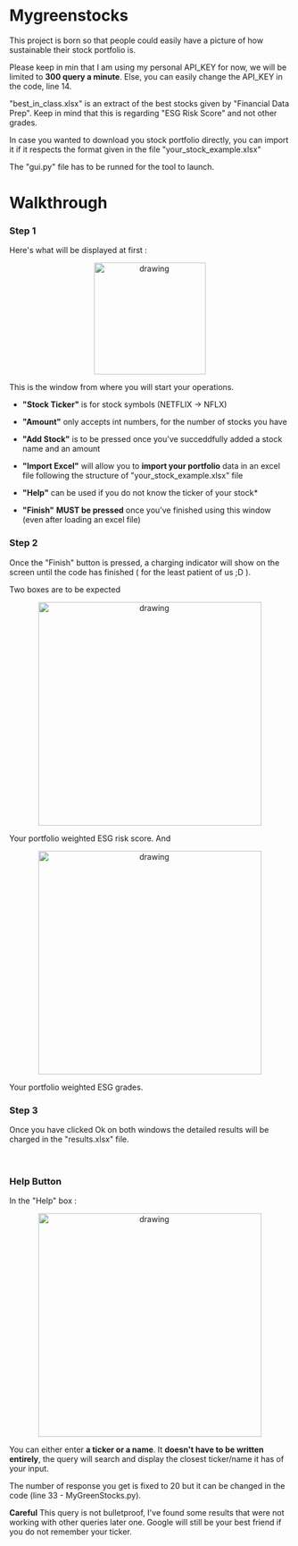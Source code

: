 # Mygreenstocks

This project is born so that people could easily have a picture of how sustainable their stock portfolio is.  

Please keep in min that I am using my personal API_KEY for now, we will be limited to **300 query a minute**. Else, you can easily change the API_KEY in the code, line 14.  

"best_in_class.xlsx" is an extract of the best stocks given by "Financial Data Prep". Keep in mind that this is regarding "ESG Risk Score" and not other grades.  

In case you wanted to download you stock portfolio directly, you can import it if it respects the format given in the file "your_stock_example.xlsx"  

The "gui.py" file has to be runned for the tool to launch.  

# Walkthrough

<h3>Step 1</h3>  
Here's what will be displayed at first :  
<p align="center"> 
<img src="https://github.com/rletilly/Mygreenstocks/assets/55627422/328efca4-bf0f-4d8b-9b7b-e0a02110b666" alt="drawing" width="200"/>
</p>

This is the window from where you will start your operations.  

- **"Stock Ticker"** is for stock symbols (NETFLIX -> NFLX)  
- **"Amount"** only accepts int numbers, for the number of stocks you have  
- **"Add Stock"** is to be pressed once you've succeddfully added a stock name and an amount  

- **"Import Excel"** will allow you to **import your portfolio** data in an excel file following the structure of "your_stock_example.xlsx" file  
- **"Help"** can be used if you do not know the ticker of your stock*  
- **"Finish"** **MUST be pressed** once you've finished using this window (even after loading an excel file)  
  
<h3>Step 2</h3> 
Once the "Finish" button is pressed, a charging indicator will show on the screen until the code has finished ( for the least patient of us ;D ).  

Two boxes are to be expected  

<p align="center"> 
<img src="https://github.com/rletilly/Mygreenstocks/assets/55627422/74bdaa8f-a26c-4245-83c2-607620f3b241" alt="drawing" width="400"/>
</p>

Your portfolio weighted ESG risk score. And  

<p align="center">
<img src="https://github.com/rletilly/Mygreenstocks/assets/55627422/95ae9957-30a0-46c9-aecb-0ba391c0e0f3" alt="drawing" width="400"/>
</p>

Your portfolio weighted ESG grades.  

<h3>Step 3</h3>  
Once you have clicked Ok on both windows the detailed results will be charged in the "results.xlsx" file.  

<br />
<br />
<br />
<h3>Help Button</h3>  
In the "Help" box :  
<p align="center">
<img src="https://github.com/rletilly/Mygreenstocks/assets/55627422/fda870a2-a681-41b8-b1c4-f62b3ae463a6" alt="drawing" width="400"/>
</p>

You can either enter **a ticker or a name**. It **doesn't have to be written entirely**, the query will search and display the closest ticker/name it has of your input.  

The number of response you get is fixed to 20 but it can be changed in the code (line 33 - MyGreenStocks.py).  

**Careful** This query is not bulletproof, I've found some results that were not working with other queries later one. Google will still be your best friend if you do not remember your ticker.  
